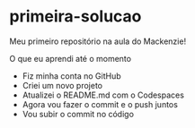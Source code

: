 # primeira-solucao
Meu primeiro repositório na aula do Mackenzie!

O que eu aprendi até o momento

 - Fiz minha conta no GitHub
 - Criei um novo projeto
 - Atualizei o README.md com o Codespaces
 - Agora vou fazer o commit e o push juntos
 - Vou subir o commit no código 
